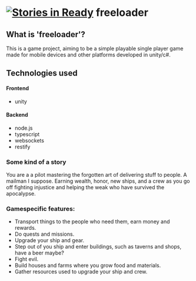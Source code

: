 [![Stories in Ready](https://badge.waffle.io/TheSaltySalmon/freeloader.png?label=ready&title=Ready)](https://waffle.io/TheSaltySalmon/freeloader)
freeloader
==========

## What is 'freeloader'?
This is a game project, aiming to be a simple playable single player game made for mobile devices and other platforms developed in unity/c#.

## Technologies used
#### Frontend
- unity

#### Backend
- node.js
- typescript
- websockets
- restify

### Some kind of a story
You are a a pilot mastering the forgotten art of delivering stuff to people. A mailman I suppose.
Earning wealth, honor, new ships, and a crew as you go off fighting injustice and helping the weak who have survived the apocalypse.


### Gamespecific features:
* Transport things to the people who need them, earn money and rewards.
* Do quests and missions.
* Upgrade your ship and gear.
* Step out of you ship and enter buildings, such as taverns and shops, have a beer maybe?
* Fight evil.
* Build houses and farms where you grow food and materials.
* Gather resources used to upgrade your ship and crew.
